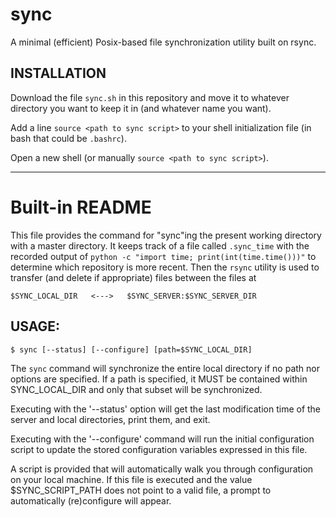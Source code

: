 # sync
A minimal (efficient) Posix-based file synchronization utility built on rsync.

## INSTALLATION

  Download the file `sync.sh` in this repository and move it to
  whatever directory you want to keep it in (and whatever name you
  want).

  Add a line `source <path to sync script>` to your shell
  initialization file (in bash that could be `.bashrc`).

  Open a new shell (or manually `source <path to sync script>`).

--------------------------------------------------------------------

# Built-in README

  This file provides the command for "sync"ing the present working
  directory with a master directory. It keeps track of a file called
  `.sync_time` with the recorded output of `python -c "import time;
  print(int(time.time()))"` to determine which repository is more
  recent. Then the `rsync` utility is used to transfer (and delete if
  appropriate) files between the files at

    $SYNC_LOCAL_DIR   <--->   $SYNC_SERVER:$SYNC_SERVER_DIR


## USAGE:

    $ sync [--status] [--configure] [path=$SYNC_LOCAL_DIR]

  The `sync` command will synchronize the entire local directory if no
  path nor options are specified. If a path is specified, it MUST be
  contained within SYNC_LOCAL_DIR and only that subset will be
  synchronized.

  Executing with the '--status' option will get the last modification
  time of the server and local directories, print them, and exit.

  Executing with the '--configure' command will run the initial
  configuration script to update the stored configuration variables
  expressed in this file.

  A script is provided that will automatically walk you through
  configuration on your local machine. If this file is executed and
  the value $SYNC_SCRIPT_PATH does not point to a valid file, a prompt
  to automatically (re)configure will appear.
